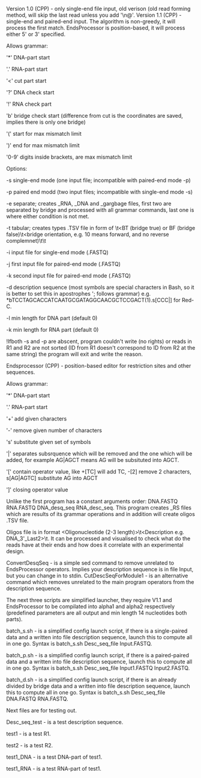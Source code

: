 Version 1.0 (CPP) - only single-end file input, old verison (old read forming method, will skip the last read unless you add '\n@'.
Version 1.1 (CPP) - single-end and paired-end input. The algorithm is non-greedy, it will process the first match. EndsProcessor is position-based, it will process either 5' or 3' specified.

Allows grammar:
  
  '*' DNA-part start
  
  '.' RNA-part start
  
  '<' cut part start
  
  '?' DNA check start
  
  '!' RNA check part
  
  'b' bridge check start (difference from cut is the coordinates are saved, implies there is only one bridge)
  
  '(' start for max mismatch limit
  
  ')' end for max mismatch limit
  
  '0-9' digits inside brackets, are max mismatch limit

Options:
  
  -s single-end mode (one input file; incompatible with paired-end mode -p)
  
  -p paired end modd (two input files; incompatible with single-end mode -s)
  
  -e separate; creates _RNA, _DNA and _gargbage files, first two are separated by bridge and processed with all grammar commands, last one is where either condition is not met.
  
  -t tabular; creates  types .TSV file in form of <ID>\t<BT (bridge true) or BF (bridge false)\t<bridge orientation, e.g. 10 means forward, and no reverse complemnet)\t<start coordinate of the bridge>\t<end coordinate of the bridge>
  
  -i input file for single-end mode (.FASTQ)
  
  -j first input file for paired-end mode (.FASTQ)
  
  -k second input file for paired-end mode (.FASTQ)
  
  -d description sequence (most symbols are special characters in Bash, so it is better to set this in apostrophes '; follows grammar) e.g. *bTCCTAGCACCATCAATGCGATAGGCAACGCTCCGACT(1).s[CCC|] for Red-C.
  
  -l min length for DNA part (default 0)
  
  -k min length for RNA part (default 0)

!Ifboth -s and -p are abscent, program couldn't write (no rights) or reads in R1 and R2 are not sorted (ID from R1 doesn't correspond to ID from R2 at the same string) the program will exit and write the reason.

Endsprocessor (CPP) - position-based editor for restriction sites and other sequences.

Allows grammar:
  
  '*' DNA-part start
  
  '.' RNA-part start
  
  '+' add given characters
  
  '-' remove given number of characters
  
  's' substitute given set of symbols
  
  '|' separates subsrquence which will be removed and the one which will be added, for example AG|AGCT means AG will be subsituted into AGCT.
  
  '[' contain operator value, like +[TC] will add TC, -[2] remove 2 characters, s[AG|AGTC] substitute AG into AGCT
  
  ']' closing operator value

Unlike the first program has a constant arguments order: DNA.FASTQ RNA.FASTQ DNA_desq_seq RNA_desc_seq.
This program creates _RS files which are results of its grammar operations and in addition will create oligos .TSV file.

Oligos file is in format <Oligonucleotide (2-3 length)>\t<Description e.g. DNA_3'_Last2>\t<Count>. It can be processed and visualised to check what do the reads have at their ends and how does it correlate with an experimental design.

ConvertDesqSeq - is a simple sed command to remove unrelated to EndsProcessor operators. Implies your description sequence is in file Input, but you can change in to stdin.
CutDescSeqForModule1 - is an alternative command which removes unrelated to the main program operators from the description sequence.

The next three scripts are simplified launcher, they require V1.1 and EndsProcessor to be compilated into alpha1 and alpha2 respectively (predefined parameters are all output and min length 14 nucleotides both parts).

batch_s.sh - is a simplified config launch script, if there is a single-paired data and a written into file description sequence, launch this to compute all in one go. Syntax is batch_s.sh Desc_seq_file Input.FASTQ.

batch_p.sh - is a simplified config launch script, if there is a paired-paired data and a written into file description sequence, launch this to compute all in one go. Syntax is batch_s.sh Desc_seq_file Input1.FASTQ Input2.FASTQ.

batch_d.sh - is a simplified config launch script, if there is an already divided by bridge data and a written into file description sequence, launch this to compute all in one go. Syntax is batch_s.sh Desc_seq_file DNA.FASTQ RNA.FASTQ.

Next files are for testing out.

Desc_seq_test - is a test description sequence.

test1 - is a test R1.

test2 - is a test R2.

test1_DNA - is a test DNA-part of test1.

test1_RNA - is a test RNA-part of test1.
